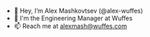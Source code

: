 - 👋 Hey, I’m Alex Mashkovtsev (@alex-wuffes)
- 🚀 I'm the Engineering Manager at Wuffes
- 📫 Reach me at alexmash@wuffes.com

<!---
alex-wuffes/alex-wuffes is a ✨ special ✨ repository because its `README.md` (this file) appears on your GitHub profile.
You can click the Preview link to take a look at your changes.
--->
